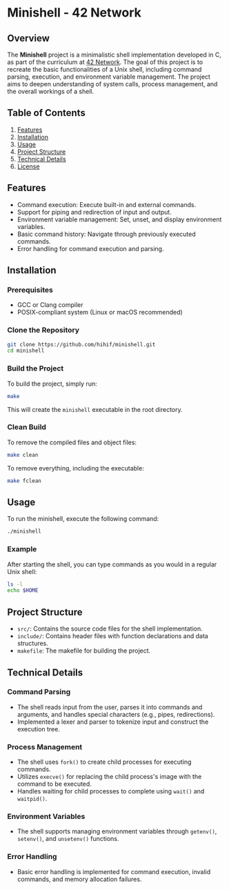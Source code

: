 # Minishell - 42 Network

## Overview

The **Minishell** project is a minimalistic shell implementation developed in C, as part of the curriculum at [42 Network](https://www.42.fr/). The goal of this project is to recreate the basic functionalities of a Unix shell, including command parsing, execution, and environment variable management. The project aims to deepen understanding of system calls, process management, and the overall workings of a shell.

## Table of Contents
1. [Features](#features)
2. [Installation](#installation)
3. [Usage](#usage)
4. [Project Structure](#project-structure)
5. [Technical Details](#technical-details)
6. [License](#license)

## Features

- Command execution: Execute built-in and external commands.
- Support for piping and redirection of input and output.
- Environment variable management: Set, unset, and display environment variables.
- Basic command history: Navigate through previously executed commands.
- Error handling for command execution and parsing.

## Installation

### Prerequisites

- GCC or Clang compiler
- POSIX-compliant system (Linux or macOS recommended)

### Clone the Repository

```bash
git clone https://github.com/hihif/minishell.git
cd minishell
```

### Build the Project

To build the project, simply run:

```bash
make
```

This will create the `minishell` executable in the root directory.

### Clean Build

To remove the compiled files and object files:

```bash
make clean
```

To remove everything, including the executable:

```bash
make fclean
```

## Usage

To run the minishell, execute the following command:

```bash
./minishell
```

### Example

After starting the shell, you can type commands as you would in a regular Unix shell:

```bash
ls -l
echo $HOME
```

## Project Structure

- `src/`: Contains the source code files for the shell implementation.
- `include/`: Contains header files with function declarations and data structures.
- `makefile`: The makefile for building the project.

## Technical Details

### Command Parsing

- The shell reads input from the user, parses it into commands and arguments, and handles special characters (e.g., pipes, redirections).
- Implemented a lexer and parser to tokenize input and construct the execution tree.

### Process Management

- The shell uses `fork()` to create child processes for executing commands.
- Utilizes `execve()` for replacing the child process's image with the command to be executed.
- Handles waiting for child processes to complete using `wait()` and `waitpid()`.

### Environment Variables

- The shell supports managing environment variables through `getenv()`, `setenv()`, and `unsetenv()` functions.

### Error Handling

- Basic error handling is implemented for command execution, invalid commands, and memory allocation failures.
